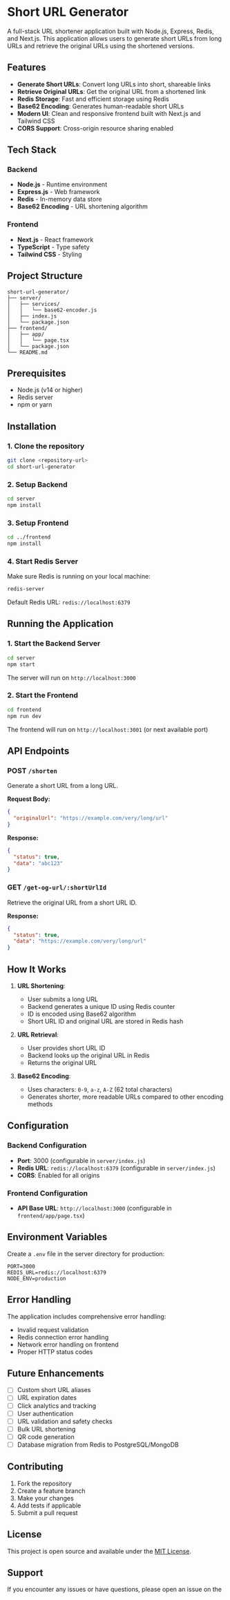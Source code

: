 # Short URL Generator

A full-stack URL shortener application built with Node.js, Express, Redis, and Next.js. This application allows users to generate short URLs from long URLs and retrieve the original URLs using the shortened versions.

## Features

- **Generate Short URLs**: Convert long URLs into short, shareable links
- **Retrieve Original URLs**: Get the original URL from a shortened link
- **Redis Storage**: Fast and efficient storage using Redis
- **Base62 Encoding**: Generates human-readable short URLs
- **Modern UI**: Clean and responsive frontend built with Next.js and Tailwind CSS
- **CORS Support**: Cross-origin resource sharing enabled

## Tech Stack

### Backend
- **Node.js** - Runtime environment
- **Express.js** - Web framework
- **Redis** - In-memory data store
- **Base62 Encoding** - URL shortening algorithm

### Frontend
- **Next.js** - React framework
- **TypeScript** - Type safety
- **Tailwind CSS** - Styling

## Project Structure

```
short-url-generator/
├── server/
│   ├── services/
│   │   └── base62-encoder.js
│   ├── index.js
│   └── package.json
├── frontend/
│   ├── app/
│   │   └── page.tsx
│   └── package.json
└── README.md
```

## Prerequisites

- Node.js (v14 or higher)
- Redis server
- npm or yarn

## Installation

### 1. Clone the repository
```bash
git clone <repository-url>
cd short-url-generator
```

### 2. Setup Backend
```bash
cd server
npm install
```

### 3. Setup Frontend
```bash
cd ../frontend
npm install
```

### 4. Start Redis Server
Make sure Redis is running on your local machine:
```bash
redis-server
```
Default Redis URL: `redis://localhost:6379`

## Running the Application

### 1. Start the Backend Server
```bash
cd server
npm start
```
The server will run on `http://localhost:3000`

### 2. Start the Frontend
```bash
cd frontend
npm run dev
```
The frontend will run on `http://localhost:3001` (or next available port)

## API Endpoints

### POST `/shorten`
Generate a short URL from a long URL.

**Request Body:**
```json
{
  "originalUrl": "https://example.com/very/long/url"
}
```

**Response:**
```json
{
  "status": true,
  "data": "abc123"
}
```

### GET `/get-og-url/:shortUrlId`
Retrieve the original URL from a short URL ID.

**Response:**
```json
{
  "status": true,
  "data": "https://example.com/very/long/url"
}
```

## How It Works

1. **URL Shortening**: 
   - User submits a long URL
   - Backend generates a unique ID using Redis counter
   - ID is encoded using Base62 algorithm
   - Short URL ID and original URL are stored in Redis hash

2. **URL Retrieval**:
   - User provides short URL ID
   - Backend looks up the original URL in Redis
   - Returns the original URL

3. **Base62 Encoding**:
   - Uses characters: `0-9`, `a-z`, `A-Z` (62 total characters)
   - Generates shorter, more readable URLs compared to other encoding methods

## Configuration

### Backend Configuration
- **Port**: 3000 (configurable in `server/index.js`)
- **Redis URL**: `redis://localhost:6379` (configurable in `server/index.js`)
- **CORS**: Enabled for all origins

### Frontend Configuration
- **API Base URL**: `http://localhost:3000` (configurable in `frontend/app/page.tsx`)

## Environment Variables

Create a `.env` file in the server directory for production:

```env
PORT=3000
REDIS_URL=redis://localhost:6379
NODE_ENV=production
```

## Error Handling

The application includes comprehensive error handling:
- Invalid request validation
- Redis connection error handling
- Network error handling on frontend
- Proper HTTP status codes

## Future Enhancements

- [ ] Custom short URL aliases
- [ ] URL expiration dates
- [ ] Click analytics and tracking
- [ ] User authentication
- [ ] URL validation and safety checks
- [ ] Bulk URL shortening
- [ ] QR code generation
- [ ] Database migration from Redis to PostgreSQL/MongoDB

## Contributing

1. Fork the repository
2. Create a feature branch
3. Make your changes
4. Add tests if applicable
5. Submit a pull request

## License

This project is open source and available under the [MIT License](LICENSE).

## Support

If you encounter any issues or have questions, please open an issue on the
